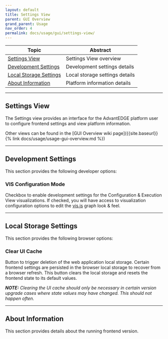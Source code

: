 ```yaml
---
layout: default
title: Settings View
parent: GUI Overview
grand_parent: Usage
nav_order: 4
permalink: docs/usage/gui/settings-view/
---
```


Topic | Abstract
------|------
[Settings View](#settings-view) | Settings View overview
[Development Settings](#development-settings) | Development settings details
[Local Storage Settings](#local-storage-settings) | Local storage settings details
[About Information](#about-information) | Platform information details

---
## Settings View

The Settings view provides an interface for the AdvantEDGE platform user to configure frontend settings and view platform information.

Other views can be found in the [GUI Overview wiki page]({{site.baseurl}}{% link docs/usage/usage-gui-overview.md %})

---
## Development Settings
This section provides the following developer options:

### VIS Configuration Mode
Checkbox to enable development settings for the Configuration & Execution View visualizations. If checked, you will have access to visualization configuration options to edit the [vis.js](https://visjs.org/) graph look & feel.

---
## Local Storage Settings
This section provides the following browser options:

### Clear UI Cache
Button to trigger deletion of the web application local storage. Certain frontend settings are persisted in the browser local storage to recover from a browser refresh. This button clears the local storage and resets the frontend state to its default values.

_**NOTE:** Clearing the UI cache should only be necessary in certain version upgrade cases where state values may have changed. This should not happen often._

---
## About Information
This section provides details about the running frontend version.
